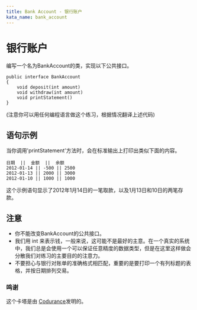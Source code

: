 ```yaml
---
title: Bank Account - 银行账户
kata_name: bank_account
---
```

# 银行账户

编写一个名为BankAccount的类，实现以下公共接口。

    public interface BankAccount
    {
        void deposit(int amount)
        void withdraw(int amount)
        void printStatement()
    }

(注意你可以用任何编程语言做这个练习，根据情况翻译上述代码)

## 语句示例
当你调用'printStatement'方法时，会在标准输出上打印出类似下面的内容。

    日期  ||  金额  ||  余额
    2012-01-14 || -500 || 2500
    2012-01-13 || 2000 || 3000
    2012-01-10 || 1000 || 1000

这个示例语句显示了2012年1月14日的一笔取款，以及1月13日和10日的两笔存款。

## 注意
* 你不能改变BankAccount的公共接口。
* 我们用 int 来表示钱，一般来说，这可能不是最好的主意。在一个真实的系统中，我们总是会使用一个可以保证任意精度的数据类型，但是在这里这样做会分散我们对练习的主要目的的注意力。
* 不要担心与银行对账单的准确格式相匹配，重要的是要打印一个有列标题的表格，并按日期排列交易。

### 鸣谢
这个卡塔是由 [Codurance](https://katalyst.codurance.com/bank)发明的。
